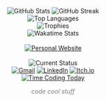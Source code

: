 <div align="center">
  
<img src="https://github-readme-stats.vercel.app/api?username=bboonstra&show_icons=true&theme=radical&hide_rank=true" alt="GitHub Stats" />
<img src="https://github-readme-streak-stats.herokuapp.com?user=bboonstra&theme=radical&card_width=195&hide_total_contributions=true&hide_current_streak=true" alt="GitHub Streak" />
<br/>
<img src="https://github-readme-stats.vercel.app/api/top-langs/?username=bboonstra&theme=radical&card_width=500&layout=compact&langs_count=6" alt="Top Languages" />
<br/>
<img src="https://github-profile-trophy.vercel.app/?username=bboonstra&theme=radical&row=1&column=3&margin-w=84" alt="Trophies" />
<br/>
<img src="https://github-readme-stats.vercel.app/api/wakatime?username=bboonstra&theme=radical&layout=compact&api_domain=wakapi.dev&custom_title=Time%20Programming%20(Past%20Year)&langs_count=6" alt="Wakatime Stats" />
<br/><br/>

<a href="https://bboonstra.dev/">
  <img src="https://img.shields.io/badge/-bboonstra.dev-44BAA2?style=for-the-badge" alt="Personal Website" /></a>
<br/><br/>

<img src="https://img.shields.io/badge/Current%20Status-Learning%20rust-blueviolet?style=for-the-badge&logo=coding" alt="Current Status" />
<br/>
<a href="mailto:bboonstra26@gmail.com">
<img src="https://img.shields.io/badge/-Email-D14836?style=for-the-badge&logo=gmail&logoColor=white" alt="Gmail" /></a>
</a>
<a href="https://www.linkedin.com/in/bboonstra26/">
  <img src="https://img.shields.io/badge/Connect-blue?style=for-the-badge&logo=linkedin&logoColor=white" alt="LinkedIn" /></a>
<a href="https://bboonstra.itch.io/">
  <img src="https://img.shields.io/badge/-My%20Games-red?style=for-the-badge&logo=itch.io&logoColor=white" alt="Itch.io" /></a>
<br/>
<a href="https://wakatime.com/@bboonstra"><img src="https://img.shields.io/endpoint?url=https://wakapi.dev/api/compat/shields/v1/bboonstra/interval:today&amp;style=for-the-badge&amp;label=Time%20coding%20today&amp;logo=clockify&amp;logoColor=white&amp;color=seagreen" alt="Time Coding Today"></a>

<p align="center" style="color:gray;"><i>code cool stuff</i></p>
</div>
